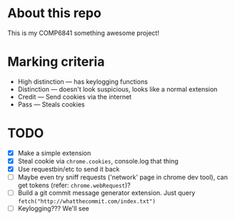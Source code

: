 # About this repo
This is my COMP6841 something awesome project!

# Marking criteria
* High distinction — has keylogging functions
* Distinction — doesn't look suspicious, looks like a normal extension
* Credit — Send cookies via the internet
* Pass — Steals cookies


# TODO
* [x] Make a simple extension
* [x] Steal cookie via `chrome.cookies`, console.log that thing
* [x] Use requestbin/etc to send it back
* [ ] Maybe even try sniff requests ('network' page in chrome dev tool), can get tokens (refer: `chrome.webRequest`)?
* [ ] Build a git commit message generator extension. Just query `fetch("http://whatthecommit.com/index.txt")`
* [ ] Keylogging??? We'll see